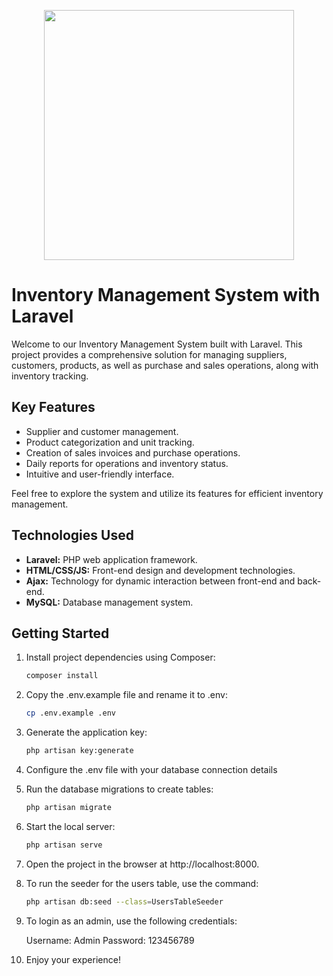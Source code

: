 <p align="center"><a href="https://laravel.com" target="_blank"><img src="https://raw.githubusercontent.com/laravel/art/master/logo-lockup/5%20SVG/2%20CMYK/1%20Full%20Color/laravel-logolockup-cmyk-red.svg" width="400"></a></p>

# Inventory Management System with Laravel

Welcome to our Inventory Management System built with Laravel. This project provides a comprehensive solution for managing suppliers, customers, products, as well as purchase and sales operations, along with inventory tracking.

## Key Features

- Supplier and customer management.
- Product categorization and unit tracking.
- Creation of sales invoices and purchase operations.
- Daily reports for operations and inventory status.
- Intuitive and user-friendly interface.

Feel free to explore the system and utilize its features for efficient inventory management.

## Technologies Used

- **Laravel:** PHP web application framework.
- **HTML/CSS/JS:** Front-end design and development technologies.
- **Ajax:** Technology for dynamic interaction between front-end and back-end.
- **MySQL:** Database management system.

## Getting Started

1. Install project dependencies using Composer:

   ```bash
   composer install
2. Copy the .env.example file and rename it to .env:
    ```bash
    cp .env.example .env
3. Generate the application key:
    ```bash
    php artisan key:generate
4. Configure the .env file with your database connection details
5. Run the database migrations to create tables:
    ```bash
    php artisan migrate
6. Start the local server:
    ```bash
    php artisan serve
7. Open the project in the browser at http://localhost:8000.
8. To run the seeder for the users table, use the command:
    ```bash
    php artisan db:seed --class=UsersTableSeeder
9. To login as an admin, use the following credentials:

    Username: Admin
    Password: 123456789
10. Enjoy your experience!




